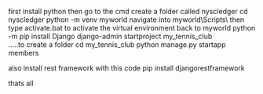 first install python 
then go to the cmd
create a folder called nyscledger
cd nyscledger
python -m venv myworld
navigate into myworld\Scripts\ then type activate.bat to activate the virtual environment
back to myworld 
python -m pip install Django
django-admin startproject my_tennis_club  
.....to create a folder
cd my_tennis_club
python manage.py startapp members




also install rest framework with this code pip install djangorestframework

thats all
